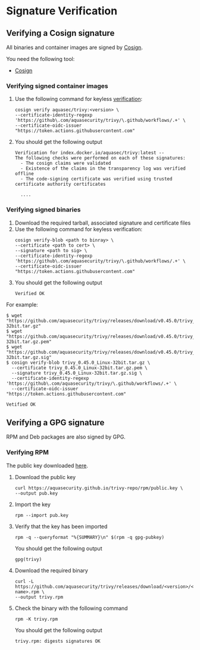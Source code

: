 # Signature Verification

## Verifying a Cosign signature
All binaries and container images are signed by [Cosign](https://github.com/sigstore/cosign).

You need the following tool:

- [Cosign](https://docs.sigstore.dev/cosign/system_config/installation/)

### Verifying signed container images
1. Use the following command for keyless [verification](https://docs.sigstore.dev/cosign/verifying/verify/):
   ```shell
   cosign verify aquasec/trivy:<version> \
   --certificate-identity-regexp 'https://github\.com/aquasecurity/trivy/\.github/workflows/.+' \
   --certificate-oidc-issuer "https://token.actions.githubusercontent.com"
   ```

2. You should get the following output
   ```shell
   Verification for index.docker.io/aquasec/trivy:latest --
   The following checks were performed on each of these signatures:
     - The cosign claims were validated
     - Existence of the claims in the transparency log was verified offline
     - The code-signing certificate was verified using trusted certificate authority certificates

     ....
   ```

### Verifying signed binaries

1. Download the required tarball, associated signature and certificate files
2. Use the following command for keyless verification:
   ```shell
   cosign verify-blob <path to binray> \
   --certificate <path to cert> \
   --signature <path to sig> \
   --certificate-identity-regexp 'https://github\.com/aquasecurity/trivy/\.github/workflows/.+' \
   --certificate-oidc-issuer "https://token.actions.githubusercontent.com"
   ```
3. You should get the following output
   ```
   Verified OK
   ```
   
For example:

```shell
$ wget "https://github.com/aquasecurity/trivy/releases/download/v0.45.0/trivy_0.45.0_Linux-32bit.tar.gz"
$ wget "https://github.com/aquasecurity/trivy/releases/download/v0.45.0/trivy_0.45.0_Linux-32bit.tar.gz.pem"
$ wget "https://github.com/aquasecurity/trivy/releases/download/v0.45.0/trivy_0.45.0_Linux-32bit.tar.gz.sig"
$ cosign verify-blob trivy_0.45.0_Linux-32bit.tar.gz \
  --certificate trivy_0.45.0_Linux-32bit.tar.gz.pem \
  --signature trivy_0.45.0_Linux-32bit.tar.gz.sig \
  --certificate-identity-regexp 'https://github\.com/aquasecurity/trivy/\.github/workflows/.+' \
  --certificate-oidc-issuer "https://token.actions.githubusercontent.com" 
  
Vetified OK
```

## Verifying a GPG signature

RPM and Deb packages are also signed by GPG.

### Verifying RPM

The public key downloaded [here](https://aquasecurity.github.io/trivy-repo/rpm/public.key).

1. Download the public key
   ```shell
   curl https://aquasecurity.github.io/trivy-repo/rpm/public.key \ 
   --output pub.key
   ```
2. Import the key
   ```shell
   rpm --import pub.key
   ```
3. Verify that the key has been imported
   ```shell
   rpm -q --queryformat "%{SUMMARY}\n" $(rpm -q gpg-pubkey)
   ```
   You should get the following output
   ```shell
   gpg(trivy)
   ```
   
4. Download the required binary
   ```shell
   curl -L https://github.com/aquasecurity/trivy/releases/download/<version>/<file name>.rpm \
   --output trivy.rpm
   ```
5. Check the binary with the following command
   ```shell
   rpm -K trivy.rpm
   ```
   You should get the following output
   ```shell
   trivy.rpm: digests signatures OK
   ```

